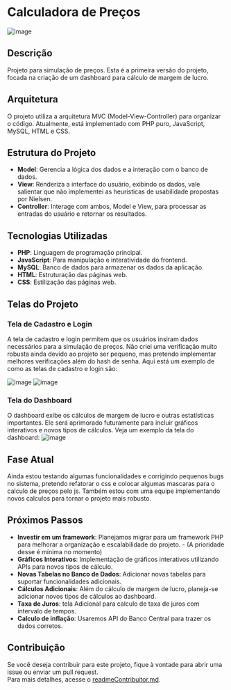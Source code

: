 # Calculadora de Preços
![image](https://github.com/user-attachments/assets/57670fe0-3222-4b5c-868a-360b4d3b34c5)

## Descrição
Projeto para simulação de preços. Esta é a primeira versão do projeto, focada na criação de um dashboard para cálculo de margem de lucro.

## Arquitetura
O projeto utiliza a arquitetura MVC (Model-View-Controller) para organizar o código. Atualmente, está implementado com PHP puro, JavaScript, MySQL, HTML e CSS.

## Estrutura do Projeto
- **Model**: Gerencia a lógica dos dados e a interação com o banco de dados.
- **View**: Renderiza a interface do usuário, exibindo os dados, vale salientar que não implementei as heuristicas de usabilidade propostas por Nielsen.
- **Controller**: Interage com ambos, Model e View, para processar as entradas do usuário e retornar os resultados.

## Tecnologias Utilizadas
- **PHP**: Linguagem de programação principal.
- **JavaScript**: Para manipulação e interatividade do frontend.
- **MySQL**: Banco de dados para armazenar os dados da aplicação.
- **HTML**: Estruturação das páginas web.
- **CSS**: Estilização das páginas web.

## Telas do Projeto

### Tela de Cadastro e Login
A tela de cadastro e login permitem que os usuários insiram dados necessários para a simulação de preços. Não criei uma verificação muito robusta ainda devido ao projeto ser pequeno, mas pretendo implementar melhores verificações além do hash de senha.
Aqui está um exemplo de como as telas de cadastro e login são:

![image](https://github.com/user-attachments/assets/e1bf4f2d-6006-43cc-8319-81f36e7d1230)
![image](https://github.com/user-attachments/assets/1b63565a-51db-4289-ae56-68ec0ede1f36)



### Tela do Dashboard
O dashboard exibe os cálculos de margem de lucro e outras estatísticas importantes. Ele será aprimorado futuramente para incluir gráficos interativos e novos tipos de cálculos. Veja um exemplo da tela do dashboard:
![image](https://github.com/user-attachments/assets/c3b354d8-0b77-4cb6-818e-152b9a1ce55d)

## Fase Atual
Ainda estou testando algumas funcionalidades e corrigindo pequenos bugs no sistema, pretendo refatorar o css e colocar algumas mascaras para o calculo de preços pelo js.
Também estou com uma equipe implementando novos calculos para tornar o projeto mais robusto.

## Próximos Passos
- **Investir em um framework**: Planejamos migrar para um framework PHP para melhorar a organização e escalabilidade do projeto. - (A prioridade desse é mínima no momento)
- **Gráficos Interativos**: Implementação de gráficos interativos utilizando APIs para novos tipos de cálculo.  
- **Novas Tabelas no Banco de Dados**: Adicionar novas tabelas para suportar funcionalidades adicionais.
- **Cálculos Adicionais**: Além do cálculo de margem de lucro, planeja-se adicionar novos tipos de cálculos ao dashboard.
- **Taxa de Juros**: tela Adicional para calculo de taxa de juros com intervalo de tempos.
- **Calculo de inflação**: Usaremos API do Banco Central para trazer os dados corretos.  

## Contribuição
Se você deseja contribuir para este projeto, fique à vontade para abrir uma issue ou enviar um pull request.  
Para mais detalhes, acesse o [readmeContribuitor.md](./readmeContribuitor.md).

